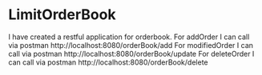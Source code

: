 # LimitOrderBook
I have created a restful application for orderbook.
For addOrder I  can call via postman http://localhost:8080/orderBook/add
For modifiedOrder I  can call via postman http://localhost:8080/orderBook/update
For deleteOrder I  can call via postman http://localhost:8080/orderBook/delete

